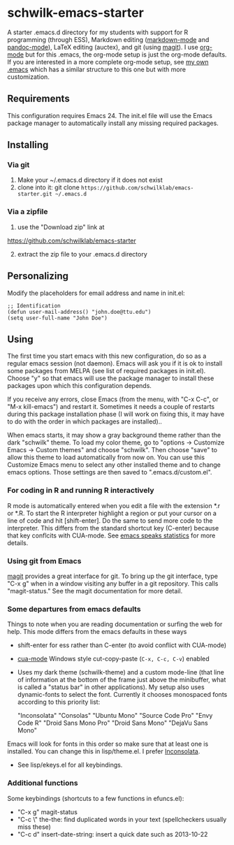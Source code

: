 schwilk-emacs-starter
=====================

A starter .emacs.d directory for my students with support for R programming (through ESS), Markdown editing ([markdown-mode][markdown-mode] and [pandoc-mode][pandoc-mode]), LaTeX editing (auctex), and git (using [magit][magit]). I use [org-mode][org-mode] but for this .emacs, the org-mode setup is just the org-mode defaults. If you are interested in a more complete org-mode setup, see [my own .emacs](https://github.com/dschwilk/emacs-config) which has a similar structure to this one but with more customization.

Requirements
------------

This configuration requires Emacs 24. The init.el file will use the Emacs package manager to automatically install any missing required packages.

Installing
----------

### Via git
1. Make your ~/.emacs.d directory if it does not exist
2. clone into it: git clone `https://github.com/schwilklab/emacs-starter.git ~/.emacs.d`

### Via a zipfile
1. use the "Download zip" link at

https://github.com/schwilklab/emacs-starter

2. extract the zip file to your .emacs.d directory

Personalizing
-------------
Modify the placeholders for email address and name in init.el:

    ;; Identification
    (defun user-mail-address() "john.doe@ttu.edu")
    (setq user-full-name "John Doe")

Using
-----

The first time you start emacs with this new configuration, do so as a regular emacs session (not daemon). Emacs will ask you if it is ok to install some packages from MELPA (see list of required packages in init.el). Choose "y" so that emacs will use the package manager to install these packages upon which this configuration depends.

If you receive any errors, close Emacs (from the menu, with "C-x C-c", or "M-x kill-emacs") and restart it. Sometimes it needs a couple of restarts during this package installation phase (I will work on fixing this, it may have to do with the order in which packages are installed).. 

When emacs starts, it may show a gray background theme rather than the dark "schwilk" theme. To load my color theme, go to "options -> Customize Emacs -> Custom themes" and choose "schwilk". Then choose "save" to allow this theme to load automatically from now on. You can use this Customize Emacs menu to select any other installed theme and to change emacs options.  Those settings are then saved to ".emacs.d/custom.el".

### For coding in R and running R interactively

R mode is automatically entered when you edit a file with the extension *.r or *.R. To start the R interpreter highlight a region or put your cursor on
a line of code and hit [shift-enter]. Do the same to send more code to the interpreter. This differs from the standard shortcut key (C-enter) because that key conflcits with CUA-mode. See [emacs speaks statistics][ess] for more details.

### Using git from Emacs

[magit][magit] provides a great interface for git. To bring up the git interface, type "C-x g" when in a window visiting any buffer in a git repository. This calls "magit-status." See the magit documentation for more detail.

### Some departures from emacs defaults

Things to note when you are reading documentation or surfing the web for help. This mode differs from the emacs defaults in these ways

* shift-enter for ess rather than C-enter (to avoid conflict with CUA-mode)
* [cua-mode][cua-mode] Windows style cut-copy-paste (`C-x, C-c, C-v`) enabled
* Uses my dark theme (schwilk-theme) and a custom mode-line (that line of information at the bottom of the frame just above the minibuffer, what is called a "status bar" in other applications). My setup also uses dynamic-fonts to select the font. Currently it chooses monospaced fonts according to this priority list:

    "Inconsolata" "Consolas" "Ubuntu Mono" "Source Code Pro" "Envy Code R" "Droid Sans Mono Pro" "Droid Sans Mono" "DejaVu Sans Mono"
    
Emacs will look for fonts in this order so make sure that at least one is installed. You can change this in lisp/theme.el. I prefer [Inconsolata][inconsolata].

* See lisp/ekeys.el for all keybindings.

### Additional functions

Some keybindings (shortcuts to a few functions in efuncs.el):
* "C-x g"   magit-status
* "C-c \\"  the-the: find duplicated words in your text (spellcheckers usually miss these)
* "C-c d"   insert-date-string: insert a quick date such as 2013-10-22

[cua-mode]:http://www.emacswiki.org/CuaMode
[ess]:http://ess.r-project.org/
[inconsolata]:http://www.levien.com/type/myfonts/inconsolata.html
[magit]:https://github.com/magit/magit
[markdown-mode]:http://jblevins.org/projects/markdown-mode/
[org-mode]:http://orgmode.org/
[pandoc-mode]:http://joostkremers.github.io/pandoc-mode/
